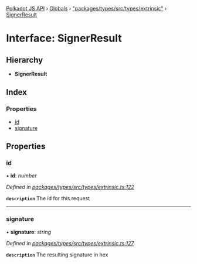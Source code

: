 [Polkadot JS API](../README.md) › [Globals](../globals.md) › ["packages/types/src/types/extrinsic"](../modules/_packages_types_src_types_extrinsic_.md) › [SignerResult](_packages_types_src_types_extrinsic_.signerresult.md)

# Interface: SignerResult

## Hierarchy

* **SignerResult**

## Index

### Properties

* [id](_packages_types_src_types_extrinsic_.signerresult.md#id)
* [signature](_packages_types_src_types_extrinsic_.signerresult.md#signature)

## Properties

###  id

• **id**: *number*

*Defined in [packages/types/src/types/extrinsic.ts:122](https://github.com/polkadot-js/api/blob/065f39ba6d/packages/types/src/types/extrinsic.ts#L122)*

**`description`** The id for this request

___

###  signature

• **signature**: *string*

*Defined in [packages/types/src/types/extrinsic.ts:127](https://github.com/polkadot-js/api/blob/065f39ba6d/packages/types/src/types/extrinsic.ts#L127)*

**`description`** The resulting signature in hex
